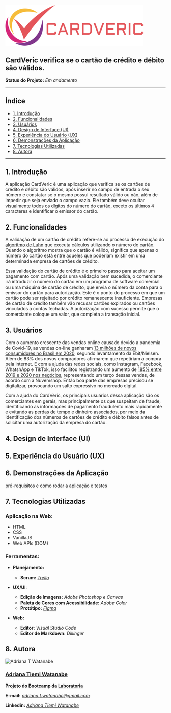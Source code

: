 ![Logo da marca CardVeric](/src/img/logo-pequeno.png)

## CardVeric verifica se o cartão de crédito e débito são válidos.

**Status do Projeto:** *Em andamento*

---

## Índice

- [1. Introdução](#1-introdução)
- [2. Funcionalidades](#2-funcionalidades)
- [3. Usuários](#3-usuários)
- [4. Design de Interface (UI)](#4-design-de-interface-ui)
- [5. Experiência do Usuário (UX)](#5-experiência-do-usuário-ux)
- [6. Demonstrações da Aplicação](#6-demonstrações-da-aplicação)
- [7. Tecnologias Utilizadas](#7-tecnologias-utilizadas)
- [8. Autora](#8-autora)

---

## 1. Introdução

A aplicação CardVeric é uma aplicação que verifica se os cartões de crédito e débito são válidos, após inserir no campo de entrada o seu número e constatar se o mesmo possui resultado válido ou não, além de impedir que seja enviado o campo vazio. Ele também deve ocultar visualmente todos os dígitos do número do cartão, exceto os últimos 4 caracteres e identificar o emissor do cartão.

## 2. Funcionalidades

A validação de um cartão de crédito refere-se ao processo de execução do [algoritmo de Luhn](https://en.wikipedia.org/wiki/Luhn_algorithm) que executa cálculos utilizando o número do cartão. Quando o algoritmo mostra que o cartão é válido, significa que apenas o número do cartão está entre aqueles que poderiam existir em uma determinada empresa de cartões de crédito.
    
Essa validação do cartão de crédito é o primeiro passo para aceitar um pagamento com cartão. Após uma validação bem sucedida, o comerciante irá introduzir o número do cartão em um programa de software comercial ou uma máquina de cartão de crédito, que envia o número da conta para o emissor do cartão para autorização. Este é o ponto do processo em que um cartão pode ser rejeitado por crédito remanescente insuficiente. Empresas de cartão de crédito também vão recusar cartões expirados ou cartões vinculados a contas fechadas. A autorização com sucesso permite que o comerciante coloque um valor, que completa a transação inicial. 

## 3. Usuários

Com o aumento crescente das vendas online causado devido a pandemia de Covid-19, as vendas on-line ganharam [13 milhões de novos consumidores no Brasil em 2020](https://g1.globo.com/economia/tecnologia/noticia/2021/03/29/faturamento-de-lojas-on-line-cresce-41percent-em-2020-maior-alta-em-13-anos.ghtml), segundo levantamento da Ebit/Nielsen. Além de 83% dos novos compradores afirmarem que repetiriam a compra pela internet. E com a ajuda das redes sociais, como Instagram, Facebook, WhatshApp e TikTok, isso facilitou  registrando um aumento de [185% entre 2019 e 2020 nos negócios](https://mercadoeconsumo.com.br/2021/02/23/vendas-no-e-commerce-pelas-redes-sociais-saltam-de-22-para-34-em-2020/), representando um terço dessas vendas, de acordo com a Nuvemshop. Então boa parte das empresas precisou se digitalizar, provocando um salto expressivo no mercado digital.

Com a ajuda do CardVeric, os principais usuários dessa aplicação são os comerciantes em gerais, mas principalmente os que suspeitam de fraude, identificando as informações de pagamento fraudulento mais rapidamente e evitando as perdas de tempo e dinheiro associados, por meio da identificação dos números de cartões de crédito e débito falsos antes de solicitar uma autorização da empresa do cartão. 

## 4. Design de Interface (UI)

## 5. Experiência do Usuário (UX)

## 6. Demonstrações da Aplicação
 
pré-requisitos e como rodar a aplicação e testes

## 7. Tecnologias Utilizadas

### Aplicação na Web:
- HTML
- CSS
- VanillaJS
- Web APIs (DOM)

### Ferramentas:
- **Planejamento:**
   - **Scrum:** _[Trello](https://trello.com/b/e9L8eGe5)_ 

- **UX/UI**:
   - **Edição de Imagens:** _Adobe Photoshop e Canvas_
   - **Paleta de Cores com Acessibilidade:** _Adobe Color_
   - **Protótipo:**  _[Figma](https://www.figma.com/proto/FAdITvw78jNMkHuW1GwmJT/Card-Validation?node-id=38%3A142&starting-point-node-id=38%3A142)_

- **Web:**
   - **Editor:** _Visual Studio Code_
   - **Editor de Markdown:** _Dillinger_

## 8. Autora

![Adriana T Watanabe](https://avatars.githubusercontent.com/u/97361694?v=4)

### [Adriana Tiemi Watanabe](https://github.com/adrianatwatanabe)

**Projeto do Bootcamp da [Laboratoria](https://hub.laboratoria.la/br)**

**E-mail:** _[adriana.t.watanabe@gmail.com](mailto:adriana.t.watanabe@gmail.com)_

**Linkedin:** _[Adriana Tiemi Watanabe](https://www.linkedin.com/in/adrianatwatanabe/)_





